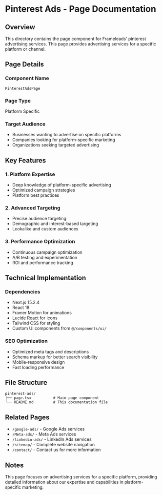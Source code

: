 # Pinterest Ads - Page Documentation

## Overview
This directory contains the page component for Frameleads' pinterest advertising services. This page provides advertising services for a specific platform or channel.

## Page Details

### Component Name
`PinterestAdsPage`

### Page Type
Platform Specific

### Target Audience
- Businesses wanting to advertise on specific platforms
- Companies looking for platform-specific marketing
- Organizations seeking targeted advertising

## Key Features

### 1. Platform Expertise
- Deep knowledge of platform-specific advertising
- Optimized campaign strategies
- Platform best practices

### 2. Advanced Targeting
- Precise audience targeting
- Demographic and interest-based targeting
- Lookalike and custom audiences

### 3. Performance Optimization
- Continuous campaign optimization
- A/B testing and experimentation
- ROI and performance tracking

## Technical Implementation

### Dependencies
- Next.js 15.2.4
- React 18
- Framer Motion for animations
- Lucide React for icons
- Tailwind CSS for styling
- Custom UI components from `@/components/ui/`

### SEO Optimization
- Optimized meta tags and descriptions
- Schema markup for better search visibility
- Mobile-responsive design
- Fast loading performance

## File Structure
```
pinterest-ads/
├── page.tsx          # Main page component
└── README.md         # This documentation file
```

## Related Pages
- `/google-ads/` - Google Ads services
- `/Meta-ads/` - Meta Ads services
- `/linkedin-ads/` - LinkedIn Ads services
- `/sitemap/` - Complete website navigation
- `/contact/` - Contact us for more information

## Notes
This page focuses on advertising services for a specific platform, providing detailed information about our expertise and capabilities in platform-specific marketing.
